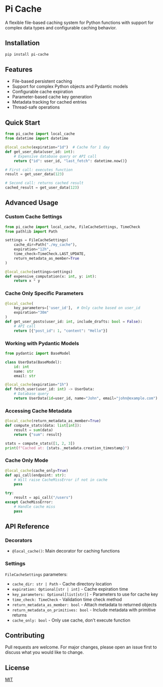 # Pi Cache

A flexible file-based caching system for Python functions with support for complex data types and configurable caching behavior.

## Installation

```bash
pip install pi-cache
```

## Features

- File-based persistent caching
- Support for complex Python objects and Pydantic models
- Configurable cache expiration
- Parameter-based cache key generation
- Metadata tracking for cached entries
- Thread-safe operations

## Quick Start

```python
from pi_cache import local_cache
from datetime import datetime

@local_cache(expiration="1d")  # Cache for 1 day
def get_user_data(user_id: int):
    # Expensive database query or API call
    return {"id": user_id, "last_fetch": datetime.now()}

# First call: executes function
result = get_user_data(123)

# Second call: returns cached result
cached_result = get_user_data(123)
```

## Advanced Usage

### Custom Cache Settings

```python
from pi_cache import local_cache, FileCacheSettings, TimeCheck
from pathlib import Path

settings = FileCacheSettings(
    cache_dir=Path("./my_cache"),
    expiration="12h",
    time_check=TimeCheck.LAST_UPDATE,
    return_metadata_as_member=True
)

@local_cache(settings=settings)
def expensive_computation(x: int, y: int):
    return x * y
```

### Cache Only Specific Parameters

```python
@local_cache(
    key_parameters=['user_id'],  # Only cache based on user_id
    expiration="30m"
)
def get_user_posts(user_id: int, include_drafts: bool = False):
    # API call
    return [{"post_id": 1, "content": "Hello"}]
```

### Working with Pydantic Models

```python
from pydantic import BaseModel

class UserData(BaseModel):
    id: int
    name: str
    email: str

@local_cache(expiration="1h")
def fetch_user(user_id: int) -> UserData:
    # Database query
    return UserData(id=user_id, name="John", email="john@example.com")
```

### Accessing Cache Metadata

```python
@local_cache(return_metadata_as_member=True)
def compute_stats(data: list[int]):
    result = sum(data)
    return {"sum": result}

stats = compute_stats([1, 2, 3])
print(f"Cached at: {stats._metadata.creation_timestamp}")
```

### Cache Only Mode

```python
@local_cache(cache_only=True)
def api_call(endpoint: str):
    # Will raise CacheMissError if not in cache
    pass

try:
    result = api_call("/users")
except CacheMissError:
    # Handle cache miss
    pass
```

## API Reference

### Decorators

- `@local_cache()`: Main decorator for caching functions

### Settings

`FileCacheSettings` parameters:
- `cache_dir: str | Path` - Cache directory location
- `expiration: Optional[str | int]` - Cache expiration time
- `key_parameters: Optional[list[str]]` - Parameters to use for cache key
- `time_check: TimeCheck` - Validation time check method
- `return_metadata_as_member: bool` - Attach metadata to returned objects
- `return_metadata_on_primitives: bool` - Include metadata with primitive returns
- `cache_only: bool` - Only use cache, don't execute function

## Contributing

Pull requests are welcome. For major changes, please open an issue first to discuss what you would like to change.

## License

[MIT](https://choosealicense.com/licenses/mit/)